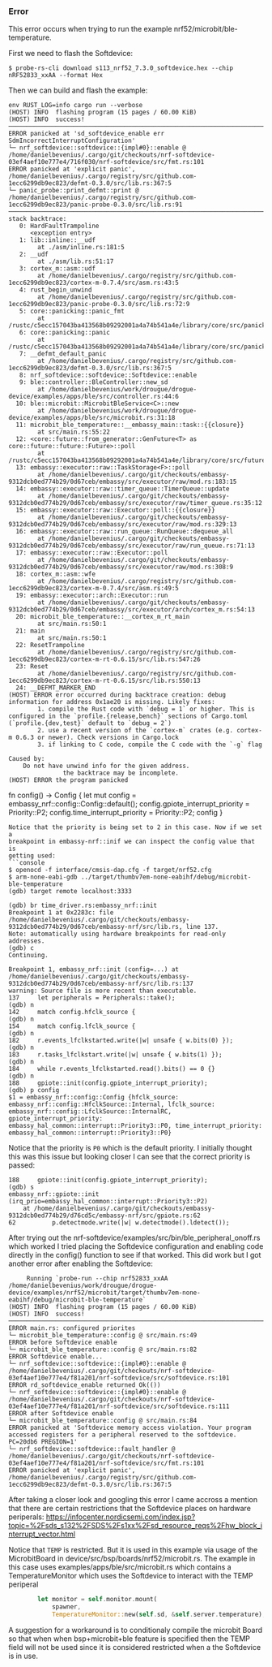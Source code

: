 ### Error
This error occurs when trying to run the example nrf52/microbit/ble-temperature.

First we need to flash the Softdevice:
```console
$ probe-rs-cli download s113_nrf52_7.3.0_softdevice.hex --chip nRF52833_xxAA --format Hex
```

Then we can build and flash the example:
```console
env RUST_LOG=info cargo run --verbose
(HOST) INFO  flashing program (15 pages / 60.00 KiB)
(HOST) INFO  success!
────────────────────────────────────────────────────────────────────────────────
ERROR panicked at 'sd_softdevice_enable err SdmIncorrectInterruptConfiguration'
└─ nrf_softdevice::softdevice::{impl#0}::enable @ /home/danielbevenius/.cargo/git/checkouts/nrf-softdevice-03ef4aef10e777e4/716f030/nrf-softdevice/src/fmt.rs:101
ERROR panicked at 'explicit panic', /home/danielbevenius/.cargo/registry/src/github.com-1ecc6299db9ec823/defmt-0.3.0/src/lib.rs:367:5
└─ panic_probe::print_defmt::print @ /home/danielbevenius/.cargo/registry/src/github.com-1ecc6299db9ec823/panic-probe-0.3.0/src/lib.rs:91
────────────────────────────────────────────────────────────────────────────────
stack backtrace:
   0: HardFaultTrampoline
      <exception entry>
   1: lib::inline::__udf
        at ./asm/inline.rs:181:5
   2: __udf
        at ./asm/lib.rs:51:17
   3: cortex_m::asm::udf
        at /home/danielbevenius/.cargo/registry/src/github.com-1ecc6299db9ec823/cortex-m-0.7.4/src/asm.rs:43:5
   4: rust_begin_unwind
        at /home/danielbevenius/.cargo/registry/src/github.com-1ecc6299db9ec823/panic-probe-0.3.0/src/lib.rs:72:9
   5: core::panicking::panic_fmt
        at /rustc/c5ecc157043ba413568b09292001a4a74b541a4e/library/core/src/panicking.rs:107:14
   6: core::panicking::panic
        at /rustc/c5ecc157043ba413568b09292001a4a74b541a4e/library/core/src/panicking.rs:48:5
   7: __defmt_default_panic
        at /home/danielbevenius/.cargo/registry/src/github.com-1ecc6299db9ec823/defmt-0.3.0/src/lib.rs:367:5
   8: nrf_softdevice::softdevice::Softdevice::enable
   9: ble::controller::BleController::new_sd
        at /home/danielbevenius/work/drougue/drogue-device/examples/apps/ble/src/controller.rs:44:6
  10: ble::microbit::MicrobitBleService<C>::new
        at /home/danielbevenius/work/drougue/drogue-device/examples/apps/ble/src/microbit.rs:31:18
  11: microbit_ble_temperature::__embassy_main::task::{{closure}}
        at src/main.rs:55:22
  12: <core::future::from_generator::GenFuture<T> as core::future::future::Future>::poll
        at /rustc/c5ecc157043ba413568b09292001a4a74b541a4e/library/core/src/future/mod.rs:84:19
  13: embassy::executor::raw::TaskStorage<F>::poll
        at /home/danielbevenius/.cargo/git/checkouts/embassy-9312dcb0ed774b29/0d67ceb/embassy/src/executor/raw/mod.rs:183:15
  14: embassy::executor::raw::timer_queue::TimerQueue::update
        at /home/danielbevenius/.cargo/git/checkouts/embassy-9312dcb0ed774b29/0d67ceb/embassy/src/executor/raw/timer_queue.rs:35:12
  15: embassy::executor::raw::Executor::poll::{{closure}}
        at /home/danielbevenius/.cargo/git/checkouts/embassy-9312dcb0ed774b29/0d67ceb/embassy/src/executor/raw/mod.rs:329:13
  16: embassy::executor::raw::run_queue::RunQueue::dequeue_all
        at /home/danielbevenius/.cargo/git/checkouts/embassy-9312dcb0ed774b29/0d67ceb/embassy/src/executor/raw/run_queue.rs:71:13
  17: embassy::executor::raw::Executor::poll
        at /home/danielbevenius/.cargo/git/checkouts/embassy-9312dcb0ed774b29/0d67ceb/embassy/src/executor/raw/mod.rs:308:9
  18: cortex_m::asm::wfe
        at /home/danielbevenius/.cargo/registry/src/github.com-1ecc6299db9ec823/cortex-m-0.7.4/src/asm.rs:49:5
  19: embassy::executor::arch::Executor::run
        at /home/danielbevenius/.cargo/git/checkouts/embassy-9312dcb0ed774b29/0d67ceb/embassy/src/executor/arch/cortex_m.rs:54:13
  20: microbit_ble_temperature::__cortex_m_rt_main
        at src/main.rs:50:1
  21: main
        at src/main.rs:50:1
  22: ResetTrampoline
        at /home/danielbevenius/.cargo/registry/src/github.com-1ecc6299db9ec823/cortex-m-rt-0.6.15/src/lib.rs:547:26
  23: Reset
        at /home/danielbevenius/.cargo/registry/src/github.com-1ecc6299db9ec823/cortex-m-rt-0.6.15/src/lib.rs:550:13
  24: __DEFMT_MARKER_END
(HOST) ERROR error occurred during backtrace creation: debug information for address 0x1ae20 is missing. Likely fixes:
        1. compile the Rust code with `debug = 1` or higher. This is configured in the `profile.{release,bench}` sections of Cargo.toml (`profile.{dev,test}` default to `debug = 2`)
        2. use a recent version of the `cortex-m` crates (e.g. cortex-m 0.6.3 or newer). Check versions in Cargo.lock
        3. if linking to C code, compile the C code with the `-g` flag

Caused by:
    Do not have unwind info for the given address.
               the backtrace may be incomplete.
(HOST) ERROR the program panicked
```
fn config() -> Config {
    let mut config = embassy_nrf::config::Config::default();
    config.gpiote_interrupt_priority = Priority::P2;
    config.time_interrupt_priority = Priority::P2;
    config
}
```
Notice that the priority is being set to 2 in this case. Now if we set a
breakpoint in embassy-nrf::inif we can inspect the config value that is
getting used:
```console
$ openocd -f interface/cmsis-dap.cfg -f target/nrf52.cfg
$ arm-none-eabi-gdb ../target/thumbv7em-none-eabihf/debug/microbit-ble-temperature
(gdb) target remote localhost:3333

(gdb) br time_driver.rs:embassy_nrf::init 
Breakpoint 1 at 0x2283c: file /home/danielbevenius/.cargo/git/checkouts/embassy-9312dcb0ed774b29/0d67ceb/embassy-nrf/src/lib.rs, line 137.
Note: automatically using hardware breakpoints for read-only addresses.
(gdb) c
Continuing.

Breakpoint 1, embassy_nrf::init (config=...) at /home/danielbevenius/.cargo/git/checkouts/embassy-9312dcb0ed774b29/0d67ceb/embassy-nrf/src/lib.rs:137
warning: Source file is more recent than executable.
137	    let peripherals = Peripherals::take();
(gdb) n
142	    match config.hfclk_source {
(gdb) n
154	    match config.lfclk_source {
(gdb) n
182	    r.events_lfclkstarted.write(|w| unsafe { w.bits(0) });
(gdb) n
183	    r.tasks_lfclkstart.write(|w| unsafe { w.bits(1) });
(gdb) n
184	    while r.events_lfclkstarted.read().bits() == 0 {}
(gdb) n
188	    gpiote::init(config.gpiote_interrupt_priority);
(gdb) p config
$1 = embassy_nrf::config::Config {hfclk_source: embassy_nrf::config::HfclkSource::Internal, lfclk_source: embassy_nrf::config::LfclkSource::InternalRC, gpiote_interrupt_priority: embassy_hal_common::interrupt::Priority3::P0, time_interrupt_priority: embassy_hal_common::interrupt::Priority3::P0}
```
Notice that the priority is `P0` which is the default priority. I initially
thought this was this issue but looking closer I can see that the correct
priority is passed: 
```console
188	    gpiote::init(config.gpiote_interrupt_priority);
(gdb) s
embassy_nrf::gpiote::init (irq_prio=embassy_hal_common::interrupt::Priority3::P2)
    at /home/danielbevenius/.cargo/git/checkouts/embassy-9312dcb0ed774b29/d76cd5c/embassy-nrf/src/gpiote.rs:62
62	        p.detectmode.write(|w| w.detectmode().ldetect());
```

After trying out the nrf-softdevice/examples/src/bin/ble_peripheral_onoff.rs
which worked I tried placing the Softdevice configuration and enabling code
directly in the config() function to see if that worked. This did work but
I got another error after enabling the Softdevice:
```console
     Running `probe-run --chip nrf52833_xxAA /home/danielbevenius/work/drougue/drogue-device/examples/nrf52/microbit/target/thumbv7em-none-eabihf/debug/microbit-ble-temperature`
(HOST) INFO  flashing program (15 pages / 60.00 KiB)
(HOST) INFO  success!
────────────────────────────────────────────────────────────────────────────────
ERROR main.rs: configured priorites
└─ microbit_ble_temperature::config @ src/main.rs:49
ERROR before Softdevice enable
└─ microbit_ble_temperature::config @ src/main.rs:82
ERROR Softdevice enable...
└─ nrf_softdevice::softdevice::{impl#0}::enable @ /home/danielbevenius/.cargo/git/checkouts/nrf-softdevice-03ef4aef10e777e4/f81a201/nrf-softdevice/src/softdevice.rs:101
ERROR rd_softdevice_enable returned Ok(())
└─ nrf_softdevice::softdevice::{impl#0}::enable @ /home/danielbevenius/.cargo/git/checkouts/nrf-softdevice-03ef4aef10e777e4/f81a201/nrf-softdevice/src/softdevice.rs:111
ERROR after Softdevice enable
└─ microbit_ble_temperature::config @ src/main.rs:84
ERROR panicked at 'Softdevice memory access violation. Your program accessed registers for a peripheral reserved to the softdevice. PC=20db6 PREGION=1'
└─ nrf_softdevice::softdevice::fault_handler @ /home/danielbevenius/.cargo/git/checkouts/nrf-softdevice-03ef4aef10e777e4/f81a201/nrf-softdevice/src/fmt.rs:101
ERROR panicked at 'explicit panic', /home/danielbevenius/.cargo/registry/src/github.com-1ecc6299db9ec823/defmt-0.3.0/src/lib.rs:367:5
```
After taking a closer look and googling this error I came accross a mention
that there are certain restrictions that the Softdevice places on hardware
periperals: https://infocenter.nordicsemi.com/index.jsp?topic=%2Fsds_s132%2FSDS%2Fs1xx%2Fsd_resource_reqs%2Fhw_block_interrupt_vector.html

Notice that `TEMP` is restricted. But it is used in this example via usage
of the MicrobitBoard in  device/src/bsp/boards/nrf52/microbit.rs. The example
in this case uses examples/apps/ble/src/microbit.rs which contains a
TemperatureMonitor which uses the Softdevice to interact with the TEMP
periperal
```rust
        let monitor = self.monitor.mount(
            spawner,
            TemperatureMonitor::new(self.sd, &self.server.temperature),
```

A suggestion for a workaround is to conditionaly compile the microbit Board so
that when when bsp+microbit+ble feature is specified then the TEMP field will
not be used since it is considered restricted when a the Softdevice is in use.
